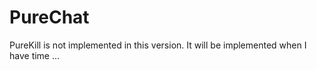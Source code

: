 PureChat 
========
PureKill is not implemented in this version.
It will be implemented when I have time
...
